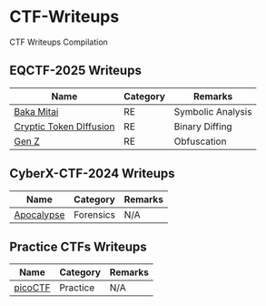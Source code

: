 # CTF-Writeups
CTF Writeups Compilation


## EQCTF-2025 Writeups

| Name | Category | Remarks |
| ---- | -------- | ------- |
| [Baka Mitai](./EQCTF-2025/Baka_Mitai/) | RE | Symbolic Analysis |
| [Cryptic Token DIffusion](./EQCTF-2025/Cryptic_Token_Diffusion/) | RE | Binary Diffing |
| [Gen Z](./EQCTF-2025/Gen_Z/) | RE | Obfuscation |


## CyberX-CTF-2024 Writeups

| Name | Category | Remarks |
| ---- | -------- | ------- |
| [Apocalypse](./CyberX-CTF-2024/Forensics/Apocalypse/) | Forensics | N/A |


## Practice CTFs Writeups

| Name | Category | Remarks |
| ---- | -------- | ------- |
| [picoCTF](./picoCTF/) | Practice | N/A |
